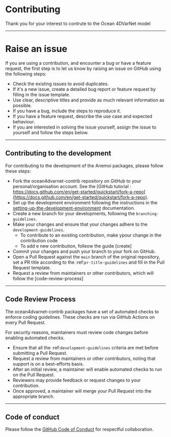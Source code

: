 #  Contributing

Thank you for your interest to contrute to the Ocean 4DVarNet model

---
# Raise an issue

If you are using a contribution, and encounter a bug or have a feature request, the first step is to let us know by raising an issue on GitHub using the following steps:

- Check the existing issues to avoid duplicates.
- If it's a new issue, create a detailed bug report or feature request by filling in the issue template.
- Use clear, descriptive titles and provide as much relevant information as possible.
- If you have a bug, include the steps to reproduce it.
- If you have a feature request, describe the use case and expected behaviour.
- If you are interested in solving the issue yourself, assign the issue to yourself and follow the steps below.


---
## Contributing to the development
 
For contributing to the development of the Anemoi packages, please
follow these steps:

- Fork the ocean4dvarnet-contrib repository on GitHub to your personal/organisation
   account. See the [GitHub tutorial : https://docs.github.com/en/get-started/quickstart/fork-a-repo](https://docs.github.com/en/get-started/quickstart/fork-a-repo).
- Set up the development environment following the instructions in the [setting-up-the-development-environment](setting-up-the-development-environment.md) documentation.
- Create a new branch for your developments, following the `branching-guidelines`.
- Make your changes and ensure that your changes adhere to the `development-guidelines`.
    - To contribute to an existing contribution, make ypour change in the contribution code
    - To add e new contribution, folleow the guide [create]
- Commit your changes and push your branch to your fork on GitHub.
- Open a Pull Request against the `main` branch of the original repository, set a PR title according to the :ref:`pr-title-guidelines` and fill in the Pull Request template.
-  Request a review from maintainers or other contributors, which will follow the [code-review-process]

---
##  Code Review Process

The ocean4dvarnet-contrib packages have a set of automated checks to enforce coding guidelines. These checks are run via GitHub Actions on every Pull Request.

For security reasons, maintainers must review code changes before enabling automated checks.

- Ensure that all the :ref:`development-guidelines` criteria are met before submitting a Pull Request.
- Request a review from maintainers or other contributors, noting that support is on a best-efforts basis.
- After an initial review, a maintainer will enable automated checks to run on the Pull Request.
- Reviewers may provide feedback or request changes to your contribution.
- Once approved, a maintainer will merge your Pull Request into the appropriate branch.

---
##  Code of conduct

Please follow the [GitHub Code of Conduct](https://docs.github.com/en/site-policy/github-terms/github-community-code-of-conduct)
for respectful collaboration.